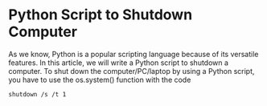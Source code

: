 # Python Script to Shutdown Computer
As we know, Python is a popular scripting language because of its versatile features. In this article, we will write a Python script to shutdown a computer.
To shut down the computer/PC/laptop by using a Python script, you have to use the os.system() function with the code
```bash
shutdown /s /t 1
```
